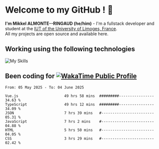 # Welcome to my GitHub ! 🌃

**I'm Mikkel ALMONTE--RINGAUD (he/him)** - I'm a fullstack developer and student at the [IUT of the University of Limoges, France](https://iut.unilim.fr). \
All my projects are open source and available here.

## Working using the following technologies

![My Skills](https://skillicons.dev/icons?i=solidjs,pnpm,nodejs,ts,js,vercel,netlify,html,css,rust,astro,git,vue,md,electron,figma,github,bash,bun,cloudflare,py,tailwind,nginx,npm,tauri,vite,zig,yarn,windicss,dart,flutter,kotlin&theme=dark)

## Been coding for [![WakaTime Public Profile](https://wakatime.com/badge/user/0839e595-e07a-435c-8d59-ed95f2a3d6dd.svg?style=flat-square)](https://wakatime.com/@0839e595-e07a-435c-8d59-ed95f2a3d6dd)

<!--START_SECTION:waka-->

```plain
From: 05 May 2025 - To: 04 June 2025

Vue.js                     49 hrs 58 mins  #########----------------   34.63 %
TypeScript                 49 hrs 12 mins  #########----------------   34.09 %
JSON                       7 hrs 39 mins   #------------------------   05.31 %
JavaScript                 7 hrs 2 mins    #------------------------   04.88 %
HTML                       5 hrs 50 mins   #------------------------   04.05 %
CSS                        3 hrs 29 mins   #------------------------   02.42 %
```

<!--END_SECTION:waka-->
